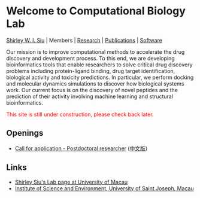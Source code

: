 # Welcome to Computational Biology Lab

[Shirley W. I. Siu](shirleysiu.md) | Members | [Research](research.md) | [Publications](publications.md) | [Software](https://app.cbbio.online)

Our mission is to improve computational methods to accelerate the drug discovery and development process. To this end, 
we are developing bioinformatics tools that enable researchers to solve critical drug discovery problems including protein-ligand binding, drug target identification, biological activity and toxicity predictions. In particular, we perform docking and molecular dynamics simulations to discover how biological systems work. Our current focus is on the discovery of novel peptides and the prediction of their activity involving machine learning and structural bioinformatics.

<span style="color:red">This site is still under construction, please check back later.</span>


## Openings
- [Call for application - Postdoctoral researcher](vacancy.md) ([中文版](vacancy_cn.md))


<!--- <img src="images/adsorb.jpg" width="200"><img src="images/dock.jpg" width="190"><img src="images/ml.jpg" width="195"><img src="images/vs.jpg" width="196">
--->




## Links
- [Shirley Siu's Lab page at University of Macau](https://cbbio.online)
- [Institute of Science and Environment, University of Saint Joseph, Macau](http://ise.usj.edu.mo/)
